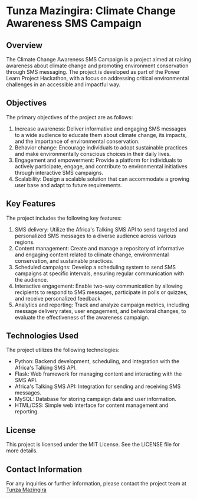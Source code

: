 # Tunza Mazingira: Climate Change Awareness SMS Campaign

## Overview
The Climate Change Awareness SMS Campaign is a project aimed at raising awareness about climate change and promoting environment conservation through SMS messaging. The project is developed as part of the Power Learn Project Hackathon, with a focus on addressing critical environmental challenges in an accessible and impactful way.

## Objectives
The primary objectives of the project are as follows:
1. Increase awareness: Deliver informative and engaging SMS messages to a wide audience to educate them about climate change, its impacts, and the importance of environmental conservation.
2. Behavior change: Encourage individuals to adopt sustainable practices and make environmentally conscious choices in their daily lives.
3. Engagement and empowerment: Provide a platform for individuals to actively participate, engage, and contribute to environmental initiatives through interactive SMS campaigns.
4. Scalability: Design a scalable solution that can accommodate a growing user base and adapt to future requirements.

## Key Features
The project includes the following key features:
1. SMS delivery: Utilize the Africa's Talking SMS API to send targeted and personalized SMS messages to a diverse audience across various regions.
2. Content management: Create and manage a repository of informative and engaging content related to climate change, environmental conservation, and sustainable practices.
3. Scheduled campaigns: Develop a scheduling system to send SMS campaigns at specific intervals, ensuring regular communication with the audience.
4. Interactive engagement: Enable two-way communication by allowing recipients to respond to SMS messages, participate in polls or quizzes, and receive personalized feedback.
5. Analytics and reporting: Track and analyze campaign metrics, including message delivery rates, user engagement, and behavioral changes, to evaluate the effectiveness of the awareness campaign.

## Technologies Used
The project utilizes the following technologies:
- Python: Backend development, scheduling, and integration with the Africa's Talking SMS API.
- Flask: Web framework for managing content and interacting with the SMS API.
- Africa's Talking SMS API: Integration for sending and receiving SMS messages.
- MySQL: Database for storing campaign data and user information.
- HTML/CSS: Simple web interface for content management and reporting.

## License
This project is licensed under the MIT License. See the LICENSE file for more details.

## Contact Information
For any inquiries or further information, please contact the project team at [Tunza Mazingira](mailto:mazingira@gmail.com)
